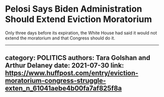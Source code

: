 # Pelosi Says Biden Administration Should Extend Eviction Moratorium

Only three days before its expiration, the White House had said it would not extend the moratorium and that Congress should do it.

---
category: POLITICS
authors: Tara Golshan and Arthur Delaney
date: 2021-07-30
link: https://www.huffpost.com/entry/eviction-moratorium-congress-struggle-exten_n_61041aebe4b00fa7af825f8a
---
